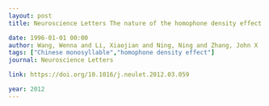 ```yaml
---
layout: post
title: Neuroscience Letters The nature of the homophone density effect  - An ERP study with Chinese spoken monosyllable homophones

date: 1996-01-01 00:00
author: Wang, Wenna and Li, Xiaojian and Ning, Ning and Zhang, John X
tags: ["Chinese monosyllable","homophone density effect"]
journal: Neuroscience Letters

link: https://doi.org/10.1016/j.neulet.2012.03.059

year: 2012
---
```



